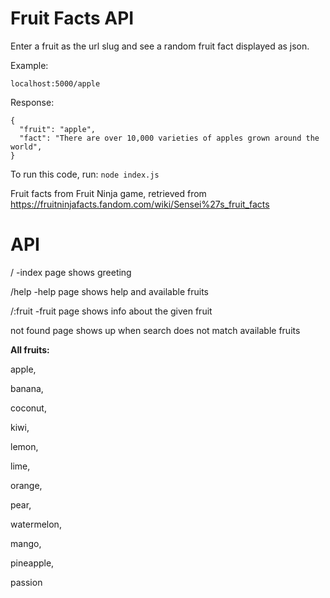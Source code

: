 # Fruit Facts API

Enter a fruit as the url slug and see a random fruit fact displayed as json.

Example:

`localhost:5000/apple`

Response:

```
{
  "fruit": "apple",
  "fact": "There are over 10,000 varieties of apples grown around the world",
}
```

To run this code, run: `node index.js`

Fruit facts from Fruit Ninja game, retrieved from https://fruitninjafacts.fandom.com/wiki/Sensei%27s_fruit_facts

# API

/ -index page shows greeting

/help -help page shows help and available fruits

/:fruit -fruit page shows info about the given fruit

not found page shows up when search does not match available fruits

**All fruits:**

apple,

banana,

coconut,

kiwi,

lemon,

lime,

orange,

pear,

watermelon,

mango,

pineapple,

passion
